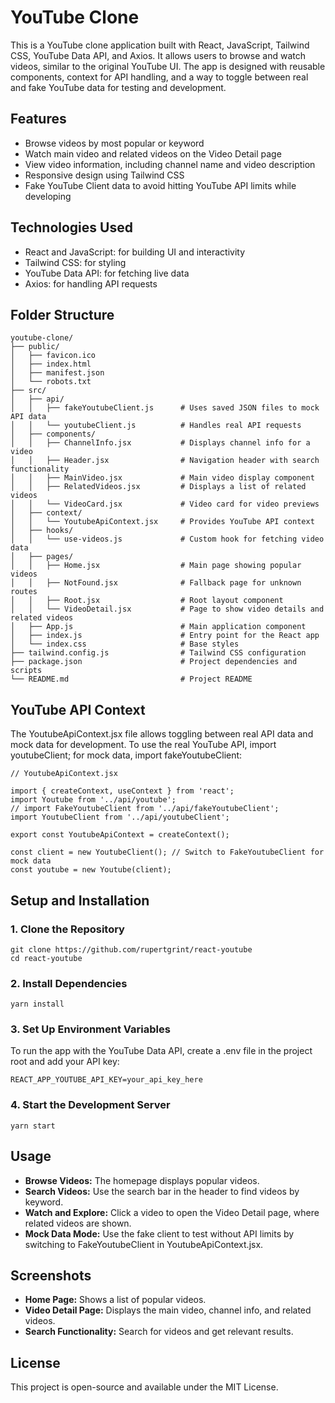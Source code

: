 # YouTube Clone

This is a YouTube clone application built with React, JavaScript, Tailwind CSS, YouTube Data API, and Axios. It allows users to browse and watch videos, similar to the original YouTube UI. The app is designed with reusable components, context for API handling, and a way to toggle between real and fake YouTube data for testing and development.

## Features

- Browse videos by most popular or keyword
- Watch main video and related videos on the Video Detail page
- View video information, including channel name and video description
- Responsive design using Tailwind CSS
- Fake YouTube Client data to avoid hitting YouTube API limits while developing

## Technologies Used

- React and JavaScript: for building UI and interactivity
- Tailwind CSS: for styling
- YouTube Data API: for fetching live data
- Axios: for handling API requests

## Folder Structure

```
youtube-clone/
├── public/
│   ├── favicon.ico
│   ├── index.html
│   ├── manifest.json
│   └── robots.txt
├── src/
│   ├── api/
│   │   ├── fakeYoutubeClient.js      # Uses saved JSON files to mock API data
│   │   └── youtubeClient.js          # Handles real API requests
│   ├── components/
│   │   ├── ChannelInfo.jsx           # Displays channel info for a video
│   │   ├── Header.jsx                # Navigation header with search functionality
│   │   ├── MainVideo.jsx             # Main video display component
│   │   ├── RelatedVideos.jsx         # Displays a list of related videos
│   │   └── VideoCard.jsx             # Video card for video previews
│   ├── context/
│   │   └── YoutubeApiContext.jsx     # Provides YouTube API context
│   ├── hooks/
│   │   └── use-videos.js             # Custom hook for fetching video data
│   ├── pages/
│   │   ├── Home.jsx                  # Main page showing popular videos
│   │   ├── NotFound.jsx              # Fallback page for unknown routes
│   │   ├── Root.jsx                  # Root layout component
│   │   └── VideoDetail.jsx           # Page to show video details and related videos
│   ├── App.js                        # Main application component
│   ├── index.js                      # Entry point for the React app
│   └── index.css                     # Base styles
├── tailwind.config.js                # Tailwind CSS configuration
├── package.json                      # Project dependencies and scripts
└── README.md                         # Project README
```

## YouTube API Context

The YoutubeApiContext.jsx file allows toggling between real API data and mock data for development. To use the real YouTube API, import youtubeClient; for mock data, import fakeYoutubeClient:

```
// YoutubeApiContext.jsx

import { createContext, useContext } from 'react';
import Youtube from '../api/youtube';
// import FakeYoutubeClient from '../api/fakeYoutubeClient';
import YoutubeClient from '../api/youtubeClient';

export const YoutubeApiContext = createContext();

const client = new YoutubeClient(); // Switch to FakeYoutubeClient for mock data
const youtube = new Youtube(client);
```

## Setup and Installation

### 1. Clone the Repository

```
git clone https://github.com/rupertgrint/react-youtube
cd react-youtube
```

### 2. Install Dependencies
```
yarn install
```

### 3. Set Up Environment Variables
To run the app with the YouTube Data API, create a .env file in the project root and add your API key:
```
REACT_APP_YOUTUBE_API_KEY=your_api_key_here
```

### 4. Start the Development Server
```
yarn start
```

## Usage
- **Browse Videos:** The homepage displays popular videos.
- **Search Videos:** Use the search bar in the header to find videos by keyword.
- **Watch and Explore:** Click a video to open the Video Detail page, where related videos are shown.
- **Mock Data Mode:** Use the fake client to test without API limits by switching to FakeYoutubeClient in YoutubeApiContext.jsx.

## Screenshots
- **Home Page:** Shows a list of popular videos.
- **Video Detail Page:** Displays the main video, channel info, and related videos.
- **Search Functionality:** Search for videos and get relevant results.

## License
This project is open-source and available under the MIT License.

